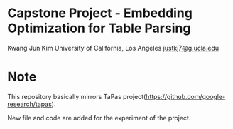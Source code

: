# Capstone Project - Embedding Optimization for Table Parsing

Kwang Jun Kim
University of California, Los Angeles
justkj7@g.ucla.edu

# Note
This repository basically mirrors TaPas project(https://github.com/google-research/tapas).

New file and code are added for the experiment of the project.

